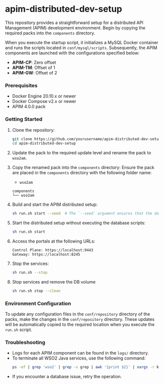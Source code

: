 # apim-distributed-dev-setup

This repository provides a straightforward setup for a distributed API Management (APIM) development environment. Begin by copying the required packs into the `components` directory.

When you execute the startup script, it initializes a MySQL Docker container and runs the scripts located in `conf/mysql/scripts`. Subsequently, the APIM components are launched with the configurations specified below:

- **APIM-CP**: Zero offset
- **APIM-TM**: Offset of 1
- **APIM-GW**: Offset of 2

### Prerequisites

- Docker Engine 20.10.x or newer
- Docker Compose v2.x or newer
- APIM 4.0.0 pack

### Getting Started

1. Clone the repository:
    ```bash
    git clone https://github.com/yourusername/apim-distributed-dev-setup.git
    cd apim-distributed-dev-setup
    ```

2. Update the pack to the required update level and rename the pack to ``wso2am``.

3. Copy the renamed pack into the `components` directory:
    Ensure the pack are placed in the `components` directory with the following folder name:
    - `wso2am`
    ```
    components
    └── wso2am
    ```

4. Build and start the APIM distributed setup:
    ```bash
    sh run.sh start --seed  # The `--seed` argument ensures that the database scripts are executed during startup.
    ```

5. Start the distributed setup without executing the database scripts:
    ```bash
    sh run.sh start
    ```

6. Access the portals at the following URLs:
    ```
    Control Plane: https://localhost:9443
    Gateway: https://localhost:8245
    ```

7. Stop the services:
    ```bash
    sh run.sh --stop
    ```

8. Stop services and remove the DB volume
    ```bash
    sh run.sh stop --clean
    ```

### Environment Configuration

To update any configuration files in the `conf/repository` directory of the packs, make the changes in the `conf/repository` directory. These updates will be automatically copied to the required location when you execute the `run.sh` script.

### Troubleshooting

- Logs for each APIM component can be found in the `logs/` directory. 
- To terminate all WSO2 Java services, use the following command:
    ```bash
    ps -ef | grep 'wso2' | grep -v grep | awk '{print $2}' | xargs -r kill -9
    ```
- If you encounter a database issue, retry the operation. 
